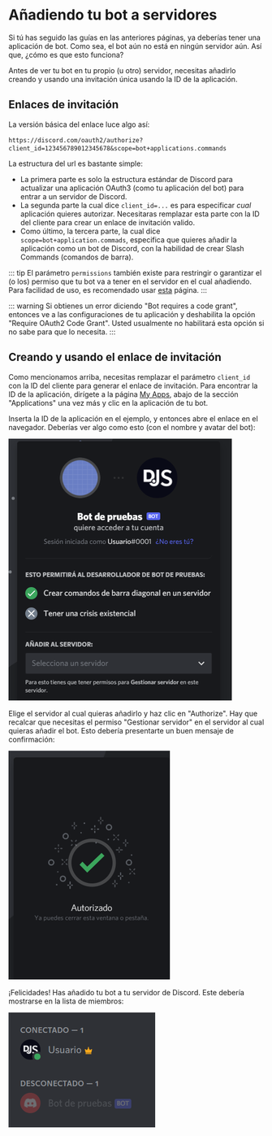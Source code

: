 # Añadiendo tu bot a servidores

Si tú has seguido las guías en las anteriores páginas, ya deberías tener una aplicación de bot. Como sea, el bot aún no está en ningún servidor aún. Así que, ¿cómo es que esto funciona?

Antes de ver tu bot en tu propio (u otro) servidor, necesitas añadirlo creando y usando una invitación única usando la ID de la aplicación.

## Enlaces de invitación

La versión básica del enlace luce algo así:

```
https://discord.com/oauth2/authorize?client_id=123456789012345678&scope=bot+applications.commands
```

La estructura del url es bastante simple:

* La primera parte es solo la estructura estándar de Discord para actualizar una aplicación OAuth3 (como tu aplicación del bot) para entrar a un servidor de Discord.
* La segunda parte la cual dice `client_id=...` es para especificar _cual_ aplicación quieres autorizar. Necesitaras remplazar esta parte con la ID del cliente para crear un enlace de invitación valido.
* Como último, la tercera parte, la cual dice `scope=bot+application.commads`, especifica que quieres añadir la aplicación como un bot de Discord, con la habilidad de crear Slash Commands (comandos de barra).


::: tip
El parámetro `permissions` también existe para restringir o garantizar el (o los) permiso que tu bot va a tener en el servidor en el cual añadiendo. Para facilidad de uso, es recomendado usar [esta](https://discordapi.com/permissions.html) página.
:::

::: warning
Si obtienes un error diciendo "Bot requires a code grant", entonces ve a las configuraciones de tu aplicación y deshabilita la opción "Require OAuth2 Code Grant". Usted usualmente no habilitará esta opción si no sabe para que lo necesita.
:::

## Creando y usando el enlace de invitación

Como mencionamos arriba, necesitas remplazar el parámetro `client_id` con la ID del cliente para generar el enlace de invitación. Para encontrar la ID de la aplicación, dirígete a la página [My Apps](https://discord.com/developers/applications/me), abajo de la sección "Applications" una vez más y clic en la aplicación de tu bot.

Inserta la ID de la aplicación en el ejemplo, y entonces abre el enlace en el navegador. Deberías ver algo como esto (con el nombre y avatar del bot):

![Página de autorización](./images/bot-auth-page.png)

Elige el servidor al cual quieras añadirlo y haz clic en "Authorize". Hay que recalcar que necesitas el permiso "Gestionar servidor" en el servidor al cual quieras añadir el bot. Esto debería presentarte un buen mensaje de confirmación:


![Bot autorizado](./images/bot-authorized.png)

¡Felicidades! Has añadido tu bot a tu servidor de Discord. Este debería mostrarse en la lista de miembros:

![Bot en la lista de miembros](./images/bot-in-memberlist.png)
